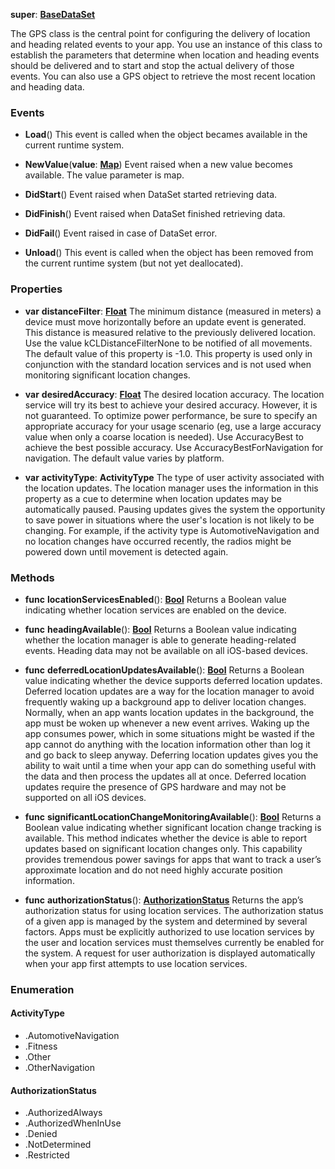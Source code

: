 **super**: **[BaseDataSet](BaseDataSet.md)**

The GPS class is the central point for configuring the delivery of location and heading related events to your app. You use an instance of this class to establish the parameters that determine when location and heading events should be delivered and to start and stop the actual delivery of those events. You can also use a GPS object to retrieve the most recent location and heading data.

### Events

* **Load**()
This event is called when the object becames available in the current runtime system.

* **NewValue**(**value**: **[Map](../gravity/map.md)**)
Event raised when a new value becomes available. The value parameter is map.

* **DidStart**()
Event raised when DataSet started retrieving data.

* **DidFinish**()
Event raised when DataSet finished retrieving data.

* **DidFail**()
Event raised in case of DataSet error.

* **Unload**()
This event is called when the object has been removed from the current runtime system (but not yet deallocated).



### Properties

* **var** **distanceFilter**: **[Float](../gravity/types.md)**
The minimum distance (measured in meters) a device must move horizontally before an update event is generated. This distance is measured relative to the previously delivered location. Use the value kCLDistanceFilterNone to be notified of all movements. The default value of this property is -1.0. This property is used only in conjunction with the standard location services and is not used when monitoring significant location changes.

* **var** **desiredAccuracy**: **[Float](../gravity/types.md)**
The desired location accuracy. The location service will try its best to achieve your desired accuracy. However, it is not guaranteed. To optimize power performance, be sure to specify an appropriate accuracy for your usage scenario (eg, use a large accuracy value when only a coarse location is needed). Use AccuracyBest to achieve the best possible accuracy. Use AccuracyBestForNavigation for navigation. The default value varies by platform.

* **var** **activityType**: **ActivityType**
The type of user activity associated with the location updates. The location manager uses the information in this property as a cue to determine when location updates may be automatically paused. Pausing updates gives the system the opportunity to save power in situations where the user's location is not likely to be changing. For example, if the activity type is AutomotiveNavigation and no location changes have occurred recently, the radios might be powered down until movement is detected again.



### Methods

* **func** **locationServicesEnabled**(): <strong>[Bool](../gravity/types.md)</strong> 
Returns a Boolean value indicating whether location services are enabled on the device.

* **func** **headingAvailable**(): <strong>[Bool](../gravity/types.md)</strong> 
Returns a Boolean value indicating whether the location manager is able to generate heading-related events. Heading data may not be available on all iOS-based devices.

* **func** **deferredLocationUpdatesAvailable**(): <strong>[Bool](../gravity/types.md)</strong> 
Returns a Boolean value indicating whether the device supports deferred location updates. Deferred location updates are a way for the location manager to avoid frequently waking up a background app to deliver location changes. Normally, when an app wants location updates in the background, the app must be woken up whenever a new event arrives. Waking up the app consumes power, which in some situations might be wasted if the app cannot do anything with the location information other than log it and go back to sleep anyway. Deferring location updates gives you the ability to wait until a time when your app can do something useful with the data and then process the updates all at once. Deferred location updates require the presence of GPS hardware and may not be supported on all iOS devices.

* **func** **significantLocationChangeMonitoringAvailable**(): <strong>[Bool](../gravity/types.md)</strong> 
Returns a Boolean value indicating whether significant location change tracking is available. This method indicates whether the device is able to report updates based on significant location changes only. This capability provides tremendous power savings for apps that want to track a user’s approximate location and do not need highly accurate position information.

* **func** **authorizationStatus**(): <strong><a href="#_enum_AuthorizationStatus">AuthorizationStatus</a></strong> 
Returns the app’s authorization status for using location services. The authorization status of a given app is managed by the system and determined by several factors. Apps must be explicitly authorized to use location services by the user and location services must themselves currently be enabled for the system. A request for user authorization is displayed automatically when your app first attempts to use location services.





### Enumeration

#### ActivityType
 * .AutomotiveNavigation
 * .Fitness
 * .Other
 * .OtherNavigation

#### AuthorizationStatus
 * .AuthorizedAlways
 * .AuthorizedWhenInUse
 * .Denied
 * .NotDetermined
 * .Restricted



